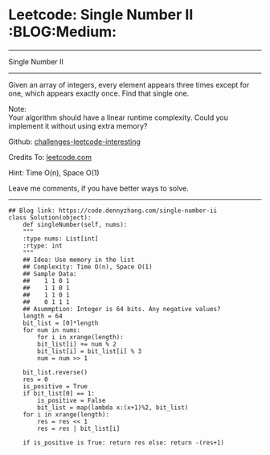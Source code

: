 
# Leetcode: Single Number II     :BLOG:Medium:

---

Single Number II  

---

Given an array of integers, every element appears three times except for one, which appears exactly once. Find that single one.  

Note:  
Your algorithm should have a linear runtime complexity. Could you implement it without using extra memory?  

Github: [challenges-leetcode-interesting](https://github.com/DennyZhang/challenges-leetcode-interesting/tree/master/single-number-ii)  

Credits To: [leetcode.com](https://leetcode.com/problems/single-number-ii/description/)  

Hint: Time O(n), Space O(1)  

Leave me comments, if you have better ways to solve.  

---

    ## Blog link: https://code.dennyzhang.com/single-number-ii
    class Solution(object):
        def singleNumber(self, nums):
    	"""
    	:type nums: List[int]
    	:rtype: int
    	"""
    	## Idea: Use memory in the list
    	## Complexity: Time O(n), Space O(1)
    	## Sample Data:
    	##    1 1 0 1
    	##    1 1 0 1
    	##    1 1 0 1
    	##    0 1 1 1
    	## Asummption: Integer is 64 bits. Any negative values?
    	length = 64
    	bit_list = [0]*length
    	for num in nums:
    	    for i in xrange(length):
    		bit_list[i] += num % 2
    		bit_list[i] = bit_list[i] % 3
    		num = num >> 1
    
    	bit_list.reverse()
    	res = 0
    	is_positive = True
    	if bit_list[0] == 1:
    	    is_positive = False
    	    bit_list = map(lambda x:(x+1)%2, bit_list)
    	for i in xrange(length):
    	    res = res << 1
    	    res = res | bit_list[i]
    
    	if is_positive is True: return res else: return -(res+1)

